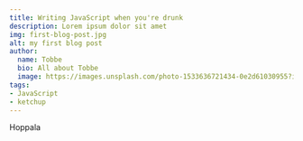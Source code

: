 ```yaml
---
title: Writing JavaScript when you're drunk
description: Lorem ipsum dolor sit amet
img: first-blog-post.jpg
alt: my first blog post
author:
  name: Tobbe
  bio: All about Tobbe
  image: https://images.unsplash.com/photo-1533636721434-0e2d61030955?ixlib=rb-1.2.1&ixid=eyJhcHBfaWQiOjEyMDd9&auto=format&fit=crop&w=2550&q=80
tags:
- JavaScript
- ketchup
---
```


Hoppala
